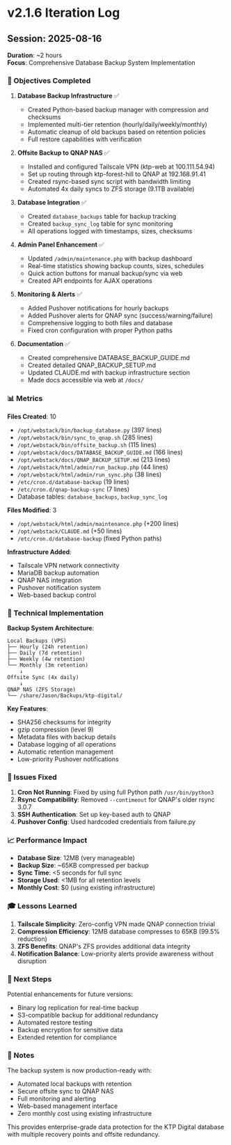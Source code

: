 # v2.1.6 Iteration Log

## Session: 2025-08-16
**Duration**: ~2 hours  
**Focus**: Comprehensive Database Backup System Implementation

### 🎯 Objectives Completed

1. **Database Backup Infrastructure** ✅
   - Created Python-based backup manager with compression and checksums
   - Implemented multi-tier retention (hourly/daily/weekly/monthly)
   - Automatic cleanup of old backups based on retention policies
   - Full restore capabilities with verification

2. **Offsite Backup to QNAP NAS** ✅
   - Installed and configured Tailscale VPN (ktp-web at 100.111.54.94)
   - Set up routing through ktp-forest-hill to QNAP at 192.168.91.41
   - Created rsync-based sync script with bandwidth limiting
   - Automated 4x daily syncs to ZFS storage (9.1TB available)

3. **Database Integration** ✅
   - Created `database_backups` table for backup tracking
   - Created `backup_sync_log` table for sync monitoring
   - All operations logged with timestamps, sizes, checksums

4. **Admin Panel Enhancement** ✅
   - Updated `/admin/maintenance.php` with backup dashboard
   - Real-time statistics showing backup counts, sizes, schedules
   - Quick action buttons for manual backup/sync via web
   - Created API endpoints for AJAX operations

5. **Monitoring & Alerts** ✅
   - Added Pushover notifications for hourly backups
   - Added Pushover alerts for QNAP sync (success/warning/failure)
   - Comprehensive logging to both files and database
   - Fixed cron configuration with proper Python paths

6. **Documentation** ✅
   - Created comprehensive DATABASE_BACKUP_GUIDE.md
   - Created detailed QNAP_BACKUP_SETUP.md
   - Updated CLAUDE.md with backup infrastructure section
   - Made docs accessible via web at `/docs/`

### 📊 Metrics

**Files Created**: 10
- `/opt/webstack/bin/backup_database.py` (397 lines)
- `/opt/webstack/bin/sync_to_qnap.sh` (285 lines)
- `/opt/webstack/bin/offsite_backup.sh` (115 lines)
- `/opt/webstack/docs/DATABASE_BACKUP_GUIDE.md` (166 lines)
- `/opt/webstack/docs/QNAP_BACKUP_SETUP.md` (213 lines)
- `/opt/webstack/html/admin/run_backup.php` (44 lines)
- `/opt/webstack/html/admin/run_sync.php` (38 lines)
- `/etc/cron.d/database-backup` (19 lines)
- `/etc/cron.d/qnap-backup-sync` (7 lines)
- Database tables: `database_backups`, `backup_sync_log`

**Files Modified**: 3
- `/opt/webstack/html/admin/maintenance.php` (+200 lines)
- `/opt/webstack/CLAUDE.md` (+50 lines)
- `/etc/cron.d/database-backup` (fixed Python paths)

**Infrastructure Added**:
- Tailscale VPN network connectivity
- MariaDB backup automation
- QNAP NAS integration
- Pushover notification system
- Web-based backup control

### 🔧 Technical Implementation

**Backup System Architecture**:
```
Local Backups (VPS)
├── Hourly (24h retention)
├── Daily (7d retention)
├── Weekly (4w retention)
└── Monthly (3m retention)
    ↓
Offsite Sync (4x daily)
    ↓
QNAP NAS (ZFS Storage)
└── /share/Jason/Backups/ktp-digital/
```

**Key Features**:
- SHA256 checksums for integrity
- gzip compression (level 9)
- Metadata files with backup details
- Database logging of all operations
- Automatic retention management
- Low-priority Pushover notifications

### 🐛 Issues Fixed

1. **Cron Not Running**: Fixed by using full Python path `/usr/bin/python3`
2. **Rsync Compatibility**: Removed `--contimeout` for QNAP's older rsync 3.0.7
3. **SSH Authentication**: Set up key-based auth to QNAP
4. **Pushover Config**: Used hardcoded credentials from failure.py

### 📈 Performance Impact

- **Database Size**: 12MB (very manageable)
- **Backup Size**: ~65KB compressed per backup
- **Sync Time**: <5 seconds for full sync
- **Storage Used**: <1MB for all retention levels
- **Monthly Cost**: $0 (using existing infrastructure)

### 🎓 Lessons Learned

1. **Tailscale Simplicity**: Zero-config VPN made QNAP connection trivial
2. **Compression Efficiency**: 12MB database compresses to 65KB (99.5% reduction)
3. **ZFS Benefits**: QNAP's ZFS provides additional data integrity
4. **Notification Balance**: Low-priority alerts provide awareness without disruption

### 🚀 Next Steps

Potential enhancements for future versions:
- Binary log replication for real-time backup
- S3-compatible backup for additional redundancy
- Automated restore testing
- Backup encryption for sensitive data
- Extended retention for compliance

### 📝 Notes

The backup system is now production-ready with:
- Automated local backups with retention
- Secure offsite sync to QNAP NAS
- Full monitoring and alerting
- Web-based management interface
- Zero monthly cost using existing infrastructure

This provides enterprise-grade data protection for the KTP Digital database with multiple recovery points and offsite redundancy.